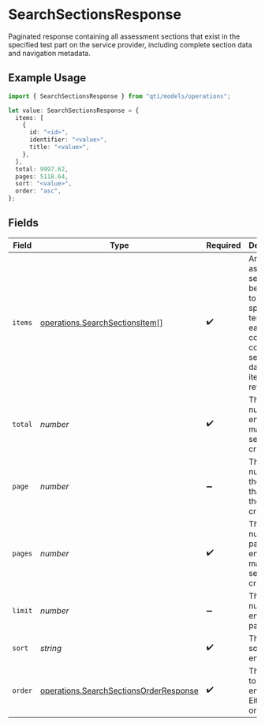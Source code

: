 # SearchSectionsResponse

Paginated response containing all assessment sections that exist in the specified test part on the service provider, including complete section data and navigation metadata.

## Example Usage

```typescript
import { SearchSectionsResponse } from "qti/models/operations";

let value: SearchSectionsResponse = {
  items: [
    {
      id: "<id>",
      identifier: "<value>",
      title: "<value>",
    },
  ],
  total: 9997.62,
  pages: 5118.64,
  sort: "<value>",
  order: "asc",
};
```

## Fields

| Field                                                                                                                         | Type                                                                                                                          | Required                                                                                                                      | Description                                                                                                                   |
| ----------------------------------------------------------------------------------------------------------------------------- | ----------------------------------------------------------------------------------------------------------------------------- | ----------------------------------------------------------------------------------------------------------------------------- | ----------------------------------------------------------------------------------------------------------------------------- |
| `items`                                                                                                                       | [operations.SearchSectionsItem](../../models/operations/searchsectionsitem.md)[]                                              | :heavy_check_mark:                                                                                                            | Array of assessment sections belonging to the specified test part, each containing complete section data and item references. |
| `total`                                                                                                                       | *number*                                                                                                                      | :heavy_check_mark:                                                                                                            | The total number of entities that match the search criteria.                                                                  |
| `page`                                                                                                                        | *number*                                                                                                                      | :heavy_minus_sign:                                                                                                            | The page number of the entities that match the search criteria.                                                               |
| `pages`                                                                                                                       | *number*                                                                                                                      | :heavy_check_mark:                                                                                                            | The total number of pages of entities that match the search criteria.                                                         |
| `limit`                                                                                                                       | *number*                                                                                                                      | :heavy_minus_sign:                                                                                                            | The number of entities per page.                                                                                              |
| `sort`                                                                                                                        | *string*                                                                                                                      | :heavy_check_mark:                                                                                                            | The field to sort the entities by.                                                                                            |
| `order`                                                                                                                       | [operations.SearchSectionsOrderResponse](../../models/operations/searchsectionsorderresponse.md)                              | :heavy_check_mark:                                                                                                            | The order to sort the entities by. Either 'asc' or 'desc'.                                                                    |